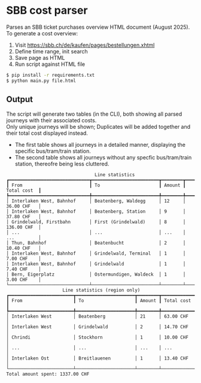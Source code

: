 # SBB cost parser

Parses an SBB ticket purchases overview HTML document (August 2025).  
To generate a cost overview:
1. Visit https://sbb.ch/de/kaufen/pages/bestellungen.xhtml
2. Define time range, init search
3. Save page as HTML
4. Run script against HTML file

```bash
$ pip install -r requirements.txt
$ python main.py file.html
```

## Output

The script will generate two tables (in the CLI), both showing all parsed journeys with their associated costs.  
Only unique journeys will be shown; Duplicates will be added together and their total cost displayed instead.  
- The first table shows all journeys in a detailed manner, displaying the specific bus/tram/train station.
- The second table shows all journeys without any specfic bus/tram/train station, thereofre being less cluttered.

```
                                 Line statistics                                 
┏━━━━━━━━━━━━━━━━━━━━━━━━━━━━━━┳━━━━━━━━━━━━━━━━━━━━━━━━━┳━━━━━━━━┳━━━━━━━━━━━━━┓
┃ From                         ┃ To                      ┃ Amount ┃ Total cost  ┃
┡━━━━━━━━━━━━━━━━━━━━━━━━━━━━━━╇━━━━━━━━━━━━━━━━━━━━━━━━━╇━━━━━━━━╇━━━━━━━━━━━━━┩
│ Interlaken West, Bahnhof     │ Beatenberg, Waldegg     │ 12     │ 36.00 CHF   │
│ Interlaken West, Bahnhof     │ Beatenberg, Station     │ 9      │ 37.80 CHF   │
│ Grindelwald, Firstbahn       │ First (Grindelwald)     │ 8      │ 136.00 CHF  │
│ ...                          │ ...                     │ ...    │ ...         │
│ Thun, Bahnhof                │ Beatenbucht             │ 2      │ 10.40 CHF   │
│ Interlaken West, Bahnhof     │ Grindelwald, Terminal   │ 1      │ 7.00 CHF    │
│ Interlaken West, Bahnhof     │ Grindelwald             │ 1      │ 7.40 CHF    │
│ Bern, Eigerplatz             │ Ostermundigen, Waldeck  │ 1      │ 3.00 CHF    │
└──────────────────────────────┴─────────────────────────┴────────┴─────────────┘
                     Line statistics (region only)                      
┏━━━━━━━━━━━━━━━━━━━━━━━━┳━━━━━━━━━━━━━━━━━━━━━━┳━━━━━━━━┳━━━━━━━━━━━━━┓
┃ From                   ┃ To                   ┃ Amount ┃ Total cost  ┃
┡━━━━━━━━━━━━━━━━━━━━━━━━╇━━━━━━━━━━━━━━━━━━━━━━╇━━━━━━━━╇━━━━━━━━━━━━━┩
│ Interlaken West        │ Beatenberg           │ 21     │ 63.00 CHF   │
│ Interlaken West        │ Grindelwald          │ 2      │ 14.70 CHF   │
│ Chrindi                │ Stockhorn            │ 1      │ 10.00 CHF   │
│ ...                    │ ...                  │ ...    │ ...         │
│ Interlaken Ost         │ Breitlauenen         │ 1      │ 13.40 CHF   │
└────────────────────────┴──────────────────────┴────────┴─────────────┘
Total amount spent: 1337.00 CHF
```
